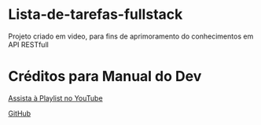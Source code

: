 # Lista-de-tarefas-fullstack
Projeto criado em video, para fins de aprimoramento do conhecimentos em API RESTfull

# Créditos para Manual do Dev

[Assista à Playlist no YouTube](https://www.youtube.com/playlist?list=PLdtmpu_1ITQJ1Y2-ZBbE7ROP6u1kU0J5l)

[GitHub](https://github.com/manualdodev)

